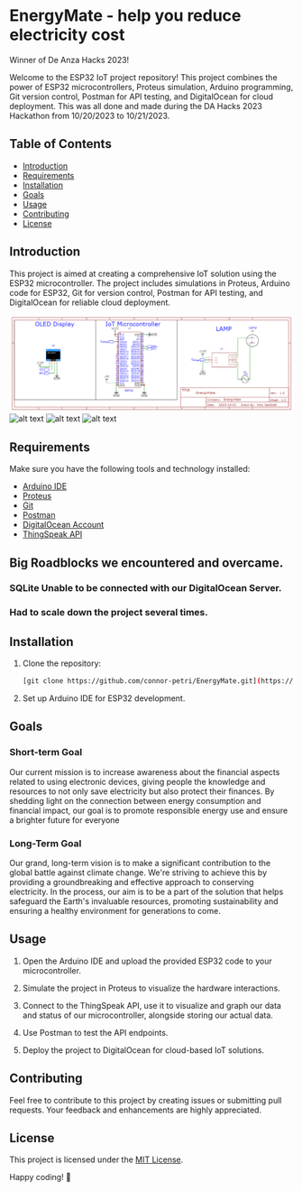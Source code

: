 # EnergyMate - help you reduce electricity cost

Winner of De Anza Hacks 2023!

Welcome to the ESP32 IoT project repository! This project combines the power of ESP32 microcontrollers, Proteus simulation, Arduino programming, Git version control, Postman for API testing, and DigitalOcean for cloud deployment. This was all done and made during the DA Hacks 2023 Hackathon from 10/20/2023 to 10/21/2023.


## Table of Contents

- [Introduction](#introduction)
- [Requirements](#requirements)
- [Installation](#installation)
- [Goals](#goals)
- [Usage](#usage)
- [Contributing](#contributing)
- [License](#license)

## Introduction

This project is aimed at creating a comprehensive IoT solution using the ESP32 microcontroller. The project includes simulations in Proteus, Arduino code for ESP32, Git for version control, Postman for API testing, and DigitalOcean for reliable cloud deployment.

![alt text](Hardware-Circuit/Schematic_EnergyMate_2023-10-21.png)
![alt text](https://github.com/connor-petri/EnergyMate/assets/102274279/5b930443-76ce-4dbc-91b1-28276854626b)
![alt text](https://github.com/connor-petri/EnergyMate/assets/102274279/6e22e5d7-3c82-4f13-8091-ae35825904d3)
![alt text](https://github.com/connor-petri/EnergyMate/assets/102274279/a3f47a45-ff10-4e1d-b6e7-d0b953e284ad)


## Requirements

Make sure you have the following tools and technology installed:

- [Arduino IDE](https://www.arduino.cc/en/software)
- [Proteus](https://www.labcenter.com/)
- [Git](https://git-scm.com/)
- [Postman](https://www.postman.com/)
- [DigitalOcean Account](https://www.digitalocean.com/)
- [ThingSpeak API](https://thingspeak.com/)
## Big Roadblocks we encountered and overcame.
### SQLite Unable to be connected with our DigitalOcean Server.
### Had to scale down the project several times.
## Installation

1. Clone the repository:

   ```bash
   [git clone https://github.com/connor-petri/EnergyMate.git](https://github.com/connor-petri/EnergyMate)
   ```

2. Set up Arduino IDE for ESP32 development.

## Goals 

### Short-term Goal
Our current mission is to increase awareness about the financial aspects related to using electronic devices, giving people the knowledge and resources to not only save electricity but also protect their finances. By shedding light on the connection between energy consumption and financial impact, our goal is to promote responsible energy use and ensure a brighter future for everyone

### Long-Term Goal
Our grand, long-term vision is to make a significant contribution to the global battle against climate change. We're striving to achieve this by providing a groundbreaking and effective approach to conserving electricity. In the process, our aim is to be a part of the solution that helps safeguard the Earth's invaluable resources, promoting sustainability and ensuring a healthy environment for generations to come.

## Usage

1. Open the Arduino IDE and upload the provided ESP32 code to your microcontroller.

2. Simulate the project in Proteus to visualize the hardware interactions.

3. Connect to the ThingSpeak API, use it to visualize and graph our data and status of our microcontroller, alongside storing our actual data.
4. Use Postman to test the API endpoints.

5. Deploy the project to DigitalOcean for cloud-based IoT solutions.

## Contributing

Feel free to contribute to this project by creating issues or submitting pull requests. Your feedback and enhancements are highly appreciated.

## License

This project is licensed under the [MIT License](LICENSE).

Happy coding! 🚀
